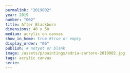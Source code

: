 ```yaml
---
permalink: "2019002"
year: 2019
number: "002"
title: After Blackburn
dimensions: 40 x 50
medium: acrylic on canvas
show_in_home: true #true or empty
display_order: "06"
publish: # notyet or blank
image: /assets/p/paintings/adria-sartore-2019002.jpg
tags: acrylic canvas
serie:
---
```


